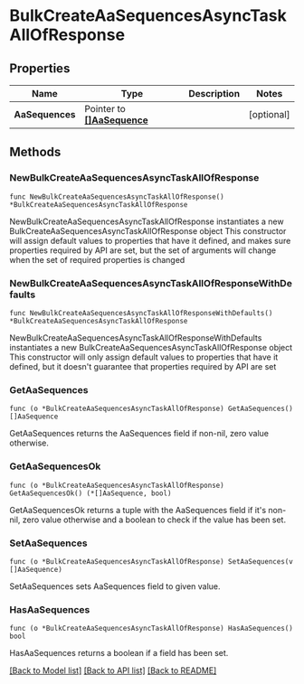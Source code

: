 # BulkCreateAaSequencesAsyncTaskAllOfResponse

## Properties

Name | Type | Description | Notes
------------ | ------------- | ------------- | -------------
**AaSequences** | Pointer to [**[]AaSequence**](AaSequence.md) |  | [optional] 

## Methods

### NewBulkCreateAaSequencesAsyncTaskAllOfResponse

`func NewBulkCreateAaSequencesAsyncTaskAllOfResponse() *BulkCreateAaSequencesAsyncTaskAllOfResponse`

NewBulkCreateAaSequencesAsyncTaskAllOfResponse instantiates a new BulkCreateAaSequencesAsyncTaskAllOfResponse object
This constructor will assign default values to properties that have it defined,
and makes sure properties required by API are set, but the set of arguments
will change when the set of required properties is changed

### NewBulkCreateAaSequencesAsyncTaskAllOfResponseWithDefaults

`func NewBulkCreateAaSequencesAsyncTaskAllOfResponseWithDefaults() *BulkCreateAaSequencesAsyncTaskAllOfResponse`

NewBulkCreateAaSequencesAsyncTaskAllOfResponseWithDefaults instantiates a new BulkCreateAaSequencesAsyncTaskAllOfResponse object
This constructor will only assign default values to properties that have it defined,
but it doesn't guarantee that properties required by API are set

### GetAaSequences

`func (o *BulkCreateAaSequencesAsyncTaskAllOfResponse) GetAaSequences() []AaSequence`

GetAaSequences returns the AaSequences field if non-nil, zero value otherwise.

### GetAaSequencesOk

`func (o *BulkCreateAaSequencesAsyncTaskAllOfResponse) GetAaSequencesOk() (*[]AaSequence, bool)`

GetAaSequencesOk returns a tuple with the AaSequences field if it's non-nil, zero value otherwise
and a boolean to check if the value has been set.

### SetAaSequences

`func (o *BulkCreateAaSequencesAsyncTaskAllOfResponse) SetAaSequences(v []AaSequence)`

SetAaSequences sets AaSequences field to given value.

### HasAaSequences

`func (o *BulkCreateAaSequencesAsyncTaskAllOfResponse) HasAaSequences() bool`

HasAaSequences returns a boolean if a field has been set.


[[Back to Model list]](../README.md#documentation-for-models) [[Back to API list]](../README.md#documentation-for-api-endpoints) [[Back to README]](../README.md)


